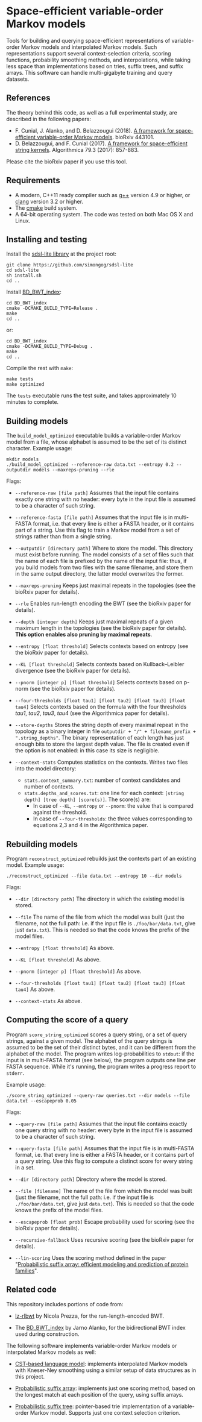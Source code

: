 Space-efficient variable-order Markov models
=========

Tools for building and querying space-efficient representations of variable-order Markov models and interpolated Markov models. Such representations support several context-selection criteria, scoring functions, probability smoothing methods, and interpolations, while taking less space than implementations based on tries, suffix trees, and suffix arrays. This software can handle multi-gigabyte training and query datasets.

References
------------

The theory behind this code, as well as a full experimental study, are described in the following papers:

* F. Cunial, J. Alanko, and D. Belazzougui (2018). [A framework for space-efficient variable-order Markov models](https://www.biorxiv.org/content/early/2018/10/14/443101). bioRxiv 443101.
* D. Belazzougui, and F. Cunial (2017). [A framework for space-efficient string kernels](https://link.springer.com/article/10.1007/s00453-017-0286-4). Algorithmica 79.3 (2017): 857-883.

Please cite the bioRxiv paper if you use this tool.


Requirements
------------

* A modern, C++11 ready compiler such as [g++](https://gcc.gnu.org) version 4.9 or higher, or [clang](https://clang.llvm.org) version 3.2 or higher.
* The [cmake][cmake] build system.
* A 64-bit operating system. The code was tested on both Mac OS X and Linux.


Installing and testing
------------

Install the [sdsl-lite library](https://github.com/simongog/sdsl-lite) at the project root:

```
git clone https://github.com/simongog/sdsl-lite
cd sdsl-lite
sh install.sh
cd ..
```

Install [BD_BWT_index](https://github.com/jnalanko/BD_BWT_index):

```
cd BD_BWT_index
cmake -DCMAKE_BUILD_TYPE=Release .
make
cd ..
```

or:

```
cd BD_BWT_index
cmake -DCMAKE_BUILD_TYPE=Debug . 
make
cd ..
```

Compile the rest with `make`:

```
make tests
make optimized
```

The `tests` executable runs the test suite, and takes approximately 10 minutes to complete.



Building models
------------

The `build_model_optimized` executable builds a variable-order Markov model from a file, whose alphabet is assumed to be the set of its distinct character. Example usage:

```
mkdir models
./build_model_optimized --reference-raw data.txt --entropy 0.2 --outputdir models --maxreps-pruning --rle
```

Flags:

* `--reference-raw [file path]` Assumes that the input file contains exactly one string with no header: every byte in the input file is assumed to be a character of such string.

* `--reference-fasta [file path]` Assumes that the input file is in multi-FASTA format, i.e. that every line is either a FASTA header, or it contains part of a string. Use this flag to train a Markov model from a set of strings rather than from a single string.
    
* `--outputdir [directory path]` Where to store the model. This directory must exist before running. The model consists of a set of files such that the name of each file is prefixed by the name of the input file: thus, if you build models from two files with the same filename, and store them in the same output directory, the latter model overwrites the former.
     
* `--maxreps-pruning` Keeps just maximal repeats in the topologies (see the bioRxiv paper for details).

* `--rle` Enables run-length encoding the BWT (see the bioRxiv paper for details).
    
* `--depth [integer depth]` Keeps just maximal repeats of a given maximum length in the topologies (see the bioRxiv paper for details). **This option enables also pruning by maximal repeats**.
   
* `--entropy [float threshold]` Selects contexts based on entropy (see the bioRxiv paper for details).
   
* `--KL [float threshold]` Selects contexts based on Kullback–Leibler divergence (see the bioRxiv paper for details).
    
* `--pnorm [integer p] [float threshold]` Selects contexts based on p-norm (see the bioRxiv paper for details).
    
* `--four-thresholds [float tau1] [float tau2] [float tau3] [float tau4]` Selects contexts based on the formula with the four thresholds *tau1*, *tau2*, *tau3*, *tau4* (see the Algorithmica paper for details).
    
* `--store-depths` Stores the string depth of every maximal repeat in the topology as a binary integer in file `outputdir + "/" + filename_prefix + ".string_depths"`. The binary representation of each length has just enough bits to store the largest depth value. The file is created even if the option is not enabled: in this case its size is negligible.

* `--context-stats` Computes statistics on the contexts. Writes two files into the model directory:
  * `stats.context_summary.txt`: number of context candidates and number of contexts.
  * `stats.depths_and_scores.txt`: one line for each context: `[string depth] [tree depth] [score(s)]`. The score(s) are:
    * In case of `--KL`, `--entropy` or `--pnorm`: the value that is compared against the threshold. 
    * In case of `--four-thresholds`: the three values corresponding to equations 2,3 and 4 in the Algorithmica paper.


Rebuilding models
------------

Program `reconstruct_optimized` rebuilds just the contexts part of an existing model. Example usage:

```
./reconstruct_optimized --file data.txt --entropy 10 --dir models
```

Flags:

* `--dir [directory path]` The directory in which the existing model is stored.

* `--file` The name of the file from which the model was built (just the
    filename, not the full path: i.e. if the input file is `./foo/bar/data.txt`,
    give just `data.txt`). This is needed so that the code knows the prefix of the 
    model files.
    
* `--entropy [float threshold]` As above.
   
* `--KL [float threshold]` As above.
    
* `--pnorm [integer p] [float threshold]` As above.
    
* `--four-thresholds [float tau1] [float tau2] [float tau3] [float tau4]` As above.

* `--context-stats` As above.



Computing the score of a query
---------

Program `score_string_optimized` scores a query string, or a set of query strings, against a given model. The alphabet of the query strings is assumed to be the set of their distinct bytes, and it can be different from the alphabet of the model. The program writes log-probabilities to `stdout`: if the input is in multi-FASTA format (see below), the program outputs one line per FASTA sequence. While it's running, the program writes a progress report to `stderr`. 

Example usage:

```
./score_string_optimized --query-raw queries.txt --dir models --file data.txt --escapeprob 0.05
```

Flags:

* `--query-raw [file path]` Assumes that the input file contains exactly one query string with no header: every byte in the input file is assumed to be a character of such string.

* `--query-fasta [file path]` Assumes that the input file is in multi-FASTA format, i.e. that every line is either a FASTA header, or it contains part of a query string. Use this flag to compute a distinct score for every string in a set.
      
* `--dir [directory path]` Directory where the model is stored.
    
* `--file [filename]` The name of the file from which the model was built (just the
    filename, not the full path: i.e. if the input file is `./foo/bar/data.txt`,
    give just `data.txt`). This is needed so that the code knows the prefix of the 
    model files.

* `--escapeprob [float prob]` Escape probability used for scoring (see the bioRxiv paper for details).

* `--recursive-fallback` Uses recursive scoring (see the bioRxiv paper for details).

* `--lin-scoring` Uses the scoring method defined in the paper "[Probabilistic suffix array: efficient modeling and prediction of protein families][SAPAPER]".


[SAPAPER]: https://academic.oup.com/bioinformatics/article/28/10/1314/211256 "Probabilistic suffix array: efficient modeling and prediction of protein families"
[PREZZA]: https://github.com/nicolaprezza/lz-rlbwt
[cmake]: http://www.cmake.org/ "CMake tool"


Related code
---------

This repository includes portions of code from:

* [lz-rlbwt][PREZZA] by Nicola Prezza, for the run-length-encoded BWT.

* The [BD_BWT_index](https://github.com/jnalanko/BD_BWT_index) by Jarno Alanko, for the bidirectional BWT index used during construction.

The following software implements variable-order Markov models or interpolated Markov models as well:

* [CST-based language model](https://github.com/eehsan/cstlm): implements interpolated Markov models with Kneser-Ney smoothing using a similar setup of data structures as in this project.

* [Probabilistic suffix array](http://community.wvu.edu/~daadjeroh/projects/): implements just one scoring method, based on the longest match at each position of the query, using suffix arrays. 

* [Probabilistic suffix tree](http://bejerano.stanford.edu/resources.html): pointer-based trie implementation of a variable-order Markov model. Supports just one context selection criterion.
